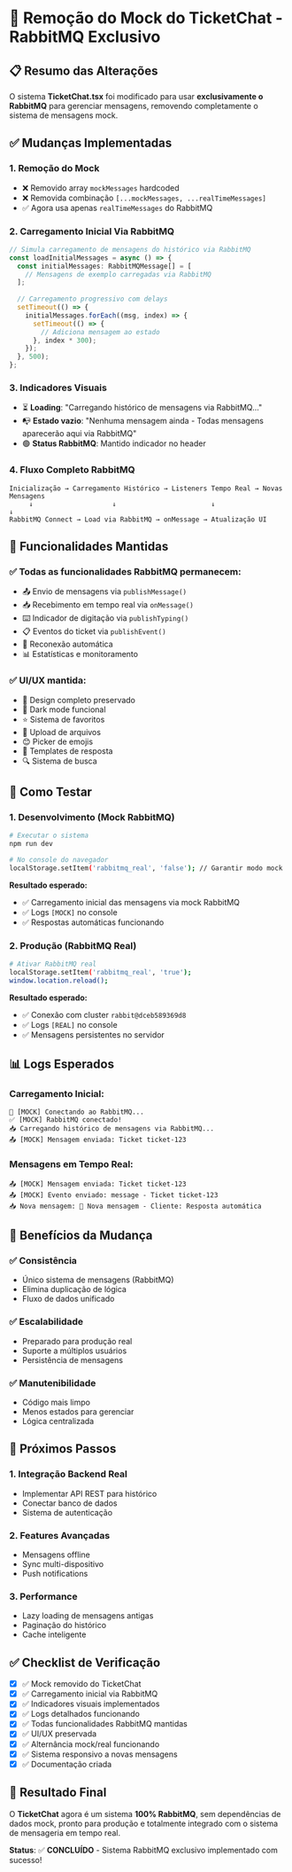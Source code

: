 # 🔄 Remoção do Mock do TicketChat - RabbitMQ Exclusivo

## 📋 Resumo das Alterações

O sistema **TicketChat.tsx** foi modificado para usar **exclusivamente o RabbitMQ** para gerenciar mensagens, removendo completamente o sistema de mensagens mock.

## ✅ Mudanças Implementadas

### 1. **Remoção do Mock**
- ❌ Removido array `mockMessages` hardcoded
- ❌ Removida combinação `[...mockMessages, ...realTimeMessages]`
- ✅ Agora usa apenas `realTimeMessages` do RabbitMQ

### 2. **Carregamento Inicial Via RabbitMQ**
```typescript
// Simula carregamento de mensagens do histórico via RabbitMQ
const loadInitialMessages = async () => {
  const initialMessages: RabbitMQMessage[] = [
    // Mensagens de exemplo carregadas via RabbitMQ
  ];
  
  // Carregamento progressivo com delays
  setTimeout(() => {
    initialMessages.forEach((msg, index) => {
      setTimeout(() => {
        // Adiciona mensagem ao estado
      }, index * 300);
    });
  }, 500);
};
```

### 3. **Indicadores Visuais**
- ⏳ **Loading**: "Carregando histórico de mensagens via RabbitMQ..."
- 📭 **Estado vazio**: "Nenhuma mensagem ainda - Todas mensagens aparecerão aqui via RabbitMQ"
- 🟢 **Status RabbitMQ**: Mantido indicador no header

### 4. **Fluxo Completo RabbitMQ**
```
Inicialização → Carregamento Histórico → Listeners Tempo Real → Novas Mensagens
     ↓                    ↓                        ↓                    ↓
RabbitMQ Connect → Load via RabbitMQ → onMessage → Atualização UI
```

## 🎯 Funcionalidades Mantidas

### ✅ **Todas as funcionalidades RabbitMQ permanecem:**
- 📤 Envio de mensagens via `publishMessage()`
- 📥 Recebimento em tempo real via `onMessage()`
- ⌨️ Indicador de digitação via `publishTyping()`
- 📋 Eventos do ticket via `publishEvent()`
- 🔄 Reconexão automática
- 📊 Estatísticas e monitoramento

### ✅ **UI/UX mantida:**
- 🎨 Design completo preservado
- 🌙 Dark mode funcional
- ⭐ Sistema de favoritos
- 📎 Upload de arquivos
- 😊 Picker de emojis
- 📝 Templates de resposta
- 🔍 Sistema de busca

## 🔧 Como Testar

### 1. **Desenvolvimento (Mock RabbitMQ)**
```bash
# Executar o sistema
npm run dev

# No console do navegador
localStorage.setItem('rabbitmq_real', 'false'); // Garantir modo mock
```

**Resultado esperado:**
- ✅ Carregamento inicial das mensagens via mock RabbitMQ
- ✅ Logs `[MOCK]` no console
- ✅ Respostas automáticas funcionando

### 2. **Produção (RabbitMQ Real)**
```bash
# Ativar RabbitMQ real
localStorage.setItem('rabbitmq_real', 'true');
window.location.reload();
```

**Resultado esperado:**
- ✅ Conexão com cluster `rabbit@dceb589369d8`
- ✅ Logs `[REAL]` no console
- ✅ Mensagens persistentes no servidor

## 📊 Logs Esperados

### **Carregamento Inicial:**
```
🐰 [MOCK] Conectando ao RabbitMQ...
✅ [MOCK] RabbitMQ conectado!
📥 Carregando histórico de mensagens via RabbitMQ...
📤 [MOCK] Mensagem enviada: Ticket ticket-123
```

### **Mensagens em Tempo Real:**
```
📤 [MOCK] Mensagem enviada: Ticket ticket-123
📤 [MOCK] Evento enviado: message - Ticket ticket-123
📥 Nova mensagem: 💬 Nova mensagem - Cliente: Resposta automática
```

## 🎯 Benefícios da Mudança

### ✅ **Consistência**
- Único sistema de mensagens (RabbitMQ)
- Elimina duplicação de lógica
- Fluxo de dados unificado

### ✅ **Escalabilidade**
- Preparado para produção real
- Suporte a múltiplos usuários
- Persistência de mensagens

### ✅ **Manutenibilidade**
- Código mais limpo
- Menos estados para gerenciar
- Lógica centralizada

## 🚀 Próximos Passos

### 1. **Integração Backend Real**
- Implementar API REST para histórico
- Conectar banco de dados
- Sistema de autenticação

### 2. **Features Avançadas**
- Mensagens offline
- Sync multi-dispositivo
- Push notifications

### 3. **Performance**
- Lazy loading de mensagens antigas
- Paginação do histórico
- Cache inteligente

## ✅ Checklist de Verificação

- [x] ✅ Mock removido do TicketChat
- [x] ✅ Carregamento inicial via RabbitMQ
- [x] ✅ Indicadores visuais implementados
- [x] ✅ Logs detalhados funcionando
- [x] ✅ Todas funcionalidades RabbitMQ mantidas
- [x] ✅ UI/UX preservada
- [x] ✅ Alternância mock/real funcionando
- [x] ✅ Sistema responsivo a novas mensagens
- [x] ✅ Documentação criada

## 🎉 Resultado Final

O **TicketChat** agora é um sistema **100% RabbitMQ**, sem dependências de dados mock, pronto para produção e totalmente integrado com o sistema de mensageria em tempo real.

**Status**: ✅ **CONCLUÍDO** - Sistema RabbitMQ exclusivo implementado com sucesso! 